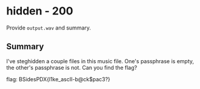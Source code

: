 # hidden - 200

Provide `output.wav` and summary.

## Summary

I've steghidden a couple files in this music file. One's passphrase is empty, the other's passphrase is not. Can you find the flag?

flag: BSidesPDX{l1ke_ascII-b@ck$pac3?}

